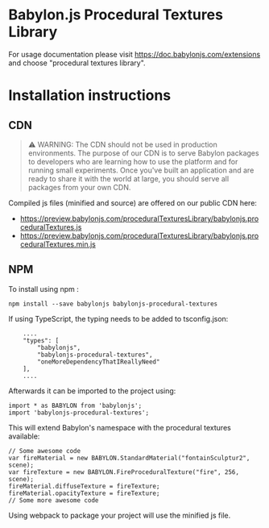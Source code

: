 Babylon.js Procedural Textures Library
=====================

For usage documentation please visit https://doc.babylonjs.com/extensions and choose "procedural textures library".

# Installation instructions

## CDN

> ⚠️ WARNING: The CDN should not be used in production environments. The purpose of our CDN is to serve Babylon packages to developers who are learning how to use the platform and for running small experiments. Once you've built an application and are ready to share it with the world at large, you should serve all packages from your own CDN.

Compiled js files (minified and source) are offered on our public CDN here:

* https://preview.babylonjs.com/proceduralTexturesLibrary/babylonjs.proceduralTextures.js
* https://preview.babylonjs.com/proceduralTexturesLibrary/babylonjs.proceduralTextures.min.js

## NPM

To install using npm :

```
npm install --save babylonjs babylonjs-procedural-textures
```

If using TypeScript, the typing needs to be added to tsconfig.json:

```
    ....
    "types": [
        "babylonjs",
        "babylonjs-procedural-textures",
        "oneMoreDependencyThatIReallyNeed"
    ],
    ....
```

Afterwards it can be imported to the project using:

```
import * as BABYLON from 'babylonjs';
import 'babylonjs-procedural-textures';
```

This will extend Babylon's namespace with the procedural textures available:

```
// Some awesome code
var fireMaterial = new BABYLON.StandardMaterial("fontainSculptur2", scene);
var fireTexture = new BABYLON.FireProceduralTexture("fire", 256, scene);
fireMaterial.diffuseTexture = fireTexture;
fireMaterial.opacityTexture = fireTexture;
// Some more awesome code
```

Using webpack to package your project will use the minified js file.

